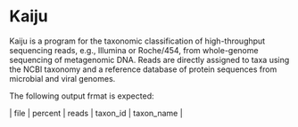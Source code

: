 # Kaiju

Kaiju is a program for the taxonomic classification of high-throughput sequencing reads, e.g., Illumina or Roche/454, from whole-genome sequencing of metagenomic DNA. Reads are directly assigned to taxa using the NCBI taxonomy and a reference database of protein sequences from microbial and viral genomes.

The following output frmat is expected:

| file | percent | reads | taxon_id | taxon_name |
